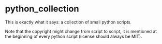 # python_collection
This is exactly what it says: a collection of small python scripts.

Note that the copyright might change from script to script, it is mentioned
at the beginning of every python script (license should always be MIT).
